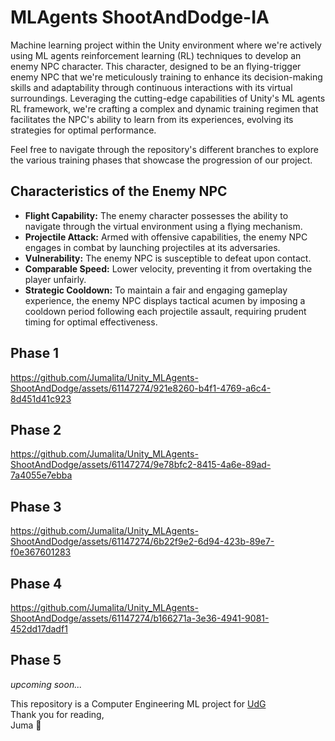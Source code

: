 # MLAgents ShootAndDodge-IA
Machine learning project within the Unity environment where we're actively using ML agents reinforcement learning (RL) techniques to develop an enemy NPC character. This character, designed to be an flying-trigger enemy NPC that we're meticulously training to enhance its decision-making skills and adaptability through continuous interactions with its virtual surroundings. Leveraging the cutting-edge capabilities of Unity's ML agents RL framework, we're crafting a complex and dynamic training regimen that facilitates the NPC's ability to learn from its experiences, evolving its strategies for optimal performance. 

Feel free to navigate through the repository's different branches to explore the various training phases that showcase the progression of our project.

## Characteristics of the Enemy NPC
- **Flight Capability:** The enemy character possesses the ability to navigate through the virtual environment using a flying mechanism.
- **Projectile Attack:** Armed with offensive capabilities, the enemy NPC engages in combat by launching projectiles at its adversaries.
- **Vulnerability:** The enemy NPC is susceptible to defeat upon contact.
- **Comparable Speed:** Lower velocity, preventing it from overtaking the player unfairly.
- **Strategic Cooldown:** To maintain a fair and engaging gameplay experience, the enemy NPC displays tactical acumen by imposing a cooldown period following each projectile assault, requiring prudent timing for optimal effectiveness.

## Phase 1
https://github.com/Jumalita/Unity_MLAgents-ShootAndDodge/assets/61147274/921e8260-b4f1-4769-a6c4-8d451d41c923

## Phase 2
https://github.com/Jumalita/Unity_MLAgents-ShootAndDodge/assets/61147274/9e78bfc2-8415-4a6e-89ad-7a4055e7ebba

## Phase 3
https://github.com/Jumalita/Unity_MLAgents-ShootAndDodge/assets/61147274/6b22f9e2-6d94-423b-89e7-f0e367601283

## Phase 4
https://github.com/Jumalita/Unity_MLAgents-ShootAndDodge/assets/61147274/b166271a-3e36-4941-9081-452dd17dadf1

## Phase 5
_upcoming soon..._

This repository is a Computer Engineering ML project for [UdG](https://www.udg.edu/en/)
<br />
Thank you for reading, <br />
Juma :yellow_heart:
